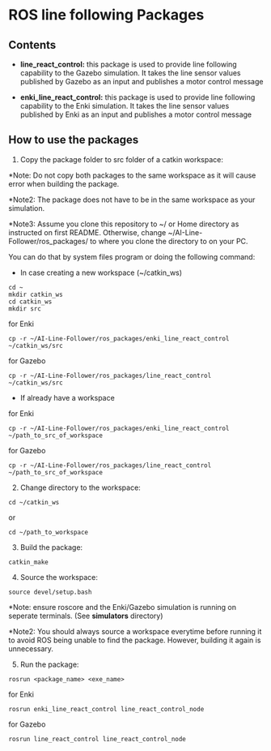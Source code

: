 # ROS line following Packages

## Contents

* __line_react_control:__ this package is used to provide line following capability to the Gazebo simulation. It takes the line sensor values published by Gazebo as an input and publishes a motor control message

* __enki_line_react_control:__ this package is used to provide line following capability to the Enki simulation. It takes the line sensor values published by Enki as an input and publishes a motor control message

## How to use the packages

1. Copy the package folder to src folder of a catkin workspace:

*Note: Do not copy both packages to the same workspace as it will cause error when building the package.

*Note2: The package does not have to be in the same workspace as your simulation.

*Note3: Assume you clone this repository to ~/ or Home directory as instructed on first README. Otherwise, change ~/AI-Line-Follower/ros_packages/ to where you clone the directory to on your PC.

You can do that by system files program or doing the following command:

* In case creating a new workspace (~/catkin_ws)
```
cd ~
mkdir catkin_ws
cd catkin_ws
mkdir src
```
 for Enki
```
cp -r ~/AI-Line-Follower/ros_packages/enki_line_react_control ~/catkin_ws/src
```
 for Gazebo
```
cp -r ~/AI-Line-Follower/ros_packages/line_react_control ~/catkin_ws/src
```
* If already have a workspace

 for Enki
```
cp -r ~/AI-Line-Follower/ros_packages/enki_line_react_control ~/path_to_src_of_workspace
```
 for Gazebo
```
cp -r ~/AI-Line-Follower/ros_packages/line_react_control ~/path_to_src_of_workspace
```

2. Change directory to the workspace:
```
cd ~/catkin_ws
```
or
```
cd ~/path_to_workspace
```
3. Build the package:
```
catkin_make
```
4. Source the workspace:
```
source devel/setup.bash
```

*Note: ensure roscore and the Enki/Gazebo simulation is running on seperate terminals. (See __simulators__ directory)

*Note2: You should always source a workspace everytime before running it to avoid ROS being unable to find the package. However, building it again is unnecessary.

5. Run the package:
```
rosrun <package_name> <exe_name>
```
for Enki
```
rosrun enki_line_react_control line_react_control_node
```
for Gazebo
```
rosrun line_react_control line_react_control_node
```
